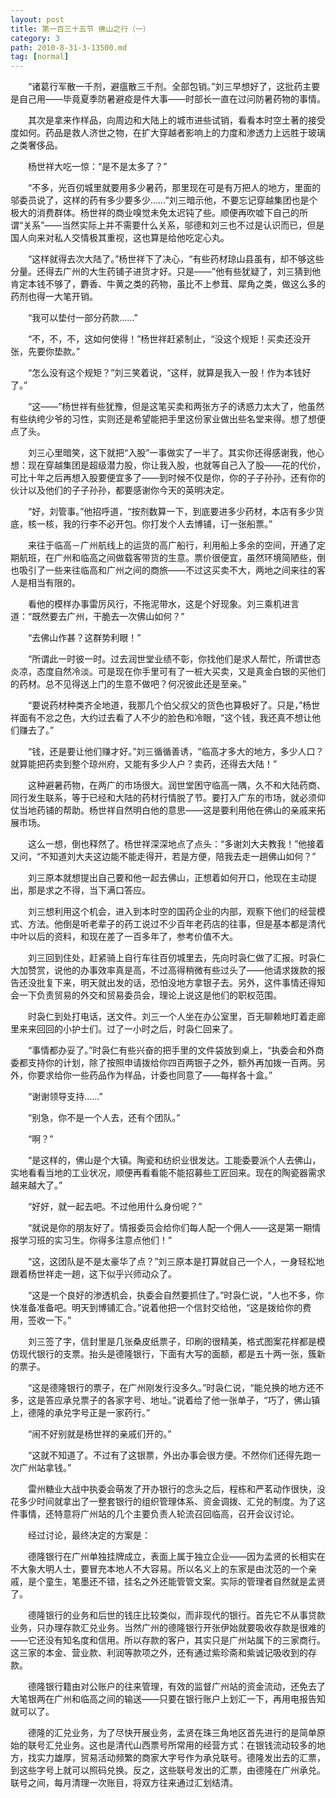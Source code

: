 ```yaml
---
layout: post
title: 第一百三十五节 佛山之行（一）
category: 3
path: 2010-8-31-3-13500.md
tag: [normal]
---
```


　　“诸葛行军散一千剂，避瘟散三千剂。全部包销。”刘三早想好了，这批药主要是自己用——毕竟夏季防暑避疫是件大事——时部长一直在过问防暑药物的事情。

　　其次是拿来作样品，向周边和大陆上的城市进些试销，看看本时空土著的接受度如何。药品是救人济世之物，在扩大穿越者影响上的力度和渗透力上远胜于玻璃之类奢侈品。

　　杨世祥大吃一惊：“是不是太多了？”

　　“不多，光百仞城里就要用多少暑药，那里现在可是有万把人的地方，里面的邬委员说了，这样的药有多少要多少……”刘三暗示他，不要忘记穿越集团也是个极大的消费群体。杨世祥的商业嗅觉未免太迟钝了些。顺便再吹嘘下自己的所谓“关系”——当然实际上并不需要什么关系，邬德和刘三也不过是认识而已，但是国人向来对私人交情极其重视，这也算是给他吃定心丸。

　　“这样就得去次大陆了。”杨世祥下了决心，“有些药材琼山县虽有，却不够这些分量。还得去广州的大生药铺子进货才好。只是——”他有些犹疑了，刘三猜到他肯定本钱不够了，麝香、牛黄之类的药物，虽比不上参茸、犀角之类，做这么多的药剂也得一大笔开销。

　　“我可以垫付一部分药款……”

　　“不，不，不，这如何使得！”杨世祥赶紧制止，“没这个规矩！买卖还没开张，先要你垫款。”

　　“怎么没有这个规矩？”刘三笑着说，“这样，就算是我入一股！作为本钱好了。”

　　“这——”杨世祥有些犹豫，但是这笔买卖和两张方子的诱惑力太大了，他虽然有些纨绔少爷的习性，实则还是希望能把手里这份家业做出些名堂来得。想了想便点了头。

　　刘三心里暗笑，这下就把“入股”一事做实了一半了。其实你还得感谢我，他心想：现在穿越集团是超级潜力股，你让我入股，也就等自己入了股——花的代价，可比十年之后再想入股要便宜多了——到时候不仅是你，你的子子孙孙，还有你的伙计以及他们的子子孙孙，都要感谢你今天的英明决定。

　　“好，刘管事。”他招呼道，“按剂数算一下，到底要进多少药材，本店有多少货底，核一核，我的行李不必开包。你打发个人去博铺，订一张船票。”

　　来往于临高－广州航线上的运货的高广船行，利用船上多余的空间，开通了定期航班，在广州和临高之间做载客带货的生意。票价很便宜，虽然环境简陋些，倒也吸引了一些来往临高和广州之间的商旅——不过这买卖不大，两地之间来往的客人是相当有限的。

　　看他的模样办事雷厉风行，不拖泥带水，这是个好现象。刘三乘机进言道：“既然要去广州，干脆去一次佛山如何？”

　　“去佛山作甚？这群势利眼！”

　　“所谓此一时彼一时。过去润世堂业绩不彰，你找他们是求人帮忙，所谓世态炎凉，态度自然冷淡。可是现在你手里可有了一桩大买卖，又是真金白银的买他们的药材。总不见得送上门的生意不做吧？何况彼此还是至亲。”

　　“要说药材种类齐全地道，我那几个伯父叔父的货色也算极好了。只是，”杨世祥面有不忿之色，大约过去看了人不少的脸色和冷眼，“这个钱，我还真不想让他们赚去了。”

　　“钱，还是要让他们赚才好。”刘三循循善诱，“临高才多大的地方，多少人口？就算能把药卖到整个琼州府，又能有多少人户？卖药，还得去大陆！”

　　这种避暑药物，在两广的市场很大。润世堂困守临高一隅，久不和大陆药商、同行发生联系，等于已经和大陆的药材行情脱了节。要打入广东的市场，就必须仰仗当地药铺的帮助。杨世祥自然明白他的意思——这是要利用他在佛山的亲戚来拓展市场。

　　这么一想，倒也释然了。杨世祥深深地点了点头：“多谢刘大夫教我！”他接着又问，“不知道刘大夫这边能不能走得开，若是方便，陪我去走一趟佛山如何？”

　　刘三原本就想提出自己要和他一起去佛山，正想着如何开口，他现在主动提出，那是求之不得，当下满口答应。

　　刘三想利用这个机会，进入到本时空的国药企业的内部，观察下他们的经营模式、方法。他倒是听老辈子的药工说过不少百年老药店的往事，但是基本都是清代中叶以后的资料，和现在差了一百多年了，参考价值不大。

　　刘三回到住处，赶紧骑上自行车往百仞城里去，先向时袅仁做了汇报。时袅仁大加赞赏，说他的办事效率真是高，不过高得稍微有些过头了——他请求拨款的报告还没批复下来，明天就出发的话，恐怕没地方拿银子去。另外，这件事情还得知会一下负责贸易的外交和贸易委员会，理论上说这是他们的职权范围。

　　时袅仁到处打电话，送文件。刘三一个人坐在办公室里，百无聊赖地盯着走廊里来来回回的小护士们。过了一小时之后，时袅仁回来了。

　　“事情都办妥了。”时袅仁有些兴奋的把手里的文件袋放到桌上，“执委会和外商委都支持你的计划，除了按照申请拨给你四百两银子之外，额外再加拨一百两。另外，你要求给你一些药品作为样品，计委也同意了——每样各十盒。”

　　“谢谢领导支持……”

　　“别急，你不是一个人去，还有个团队。”

　　“啊？”

　　“是这样的，佛山是个大镇。陶瓷和纺织业很发达。工能委要派个人去佛山，实地看看当地的工业状况，顺便再看看能不能招募些工匠回来。现在的陶瓷器需求越来越大了。”

　　“好好，就一起去吧。不过他用什么身份呢？”

　　“就说是你的朋友好了。情报委员会给你们每人配一个佣人——这是第一期情报学习班的实习生。你得多注意点他们！”

　　“这，这团队是不是太豪华了点？”刘三原本是打算就自己一个人，一身轻松地跟着杨世祥走一趟，这下似乎兴师动众了。

　　“这是一个良好的渗透机会，执委会自然要抓住了。”时袅仁说，“人也不多，你快准备准备吧。明天到博铺汇合。”说着他把一个信封交给他，“这是拨给你的费用，签收一下。”

　　刘三签了字，信封里是几张桑皮纸票子，印刷的很精美，格式图案花样都是模仿现代银行的支票。抬头是德隆银行，下面有大写的面额，都是五十两一张，簇新的票子。

　　“这是德隆银行的票子，在广州刚发行没多久。”时袅仁说，“能兑换的地方还不多，这是答应承兑票子的各家字号、地址。”说着给了他一张单子，“巧了，佛山镇上，德隆的承兑字号正是一家药行。”

　　“闹不好别就是杨世祥的亲戚们开的。”

　　“这就不知道了。不过有了这银票，外出办事会很方便。不然你们还得先跑一次广州站拿钱。”

　　雷州糖业大战中执委会萌发了开办银行的念头之后，程栋和严茗动作很快，没花多少时间就拿出了一整套银行的组织管理体系、资金调拨、汇兑的制度。为了这件事情，还特意将广州站的几个主要负责人轮流召回临高，召开会议讨论。

　　经过讨论，最终决定的方案是：

　　德隆银行在广州单独挂牌成立，表面上属于独立企业——因为孟贤的长相实在不大象大明人士，要冒充本地人不大容易。所以名义上的东家是由沈范的一个亲戚，是个童生，笔墨还不错，挂名之外还能管管文案。实际的管理者自然就是孟贤了。

　　德隆银行的业务和后世的钱庄比较类似，而非现代的银行。首先它不从事贷款业务，只办理存款汇兑业务。当然广州的德隆银行开张伊始就要吸收存款是很难的——它还没有知名度和信用。所以存款的客户，其实只是广州站属下的三家商行。这三家的本金、营业款、利润等款项之外，还有通过紫珍斋和紫诚记吸收到的存款。

　　德隆银行籍由对公账户的往来管理，有效的监督广州站的资金流动，还免去了大笔银两在广州和临高之间的输送——只要在银行账户上划汇一下，再用电报告知就可以了。

　　德隆的汇兑业务，为了尽快开展业务，孟贤在珠三角地区首先进行的是简单原始的联号汇兑业务。这也是清代山西票号所常用的经营方式：在银钱流动较多的地方，找实力雄厚，贸易活动频繁的商家大字号作为承兑联号。德隆发出去的汇票，到这些字号上就可以照码兑换。反之，这些联号发出的汇票，由德隆在广州承兑。联号之间，每月清理一次账目，将双方往来通过汇划结清。
